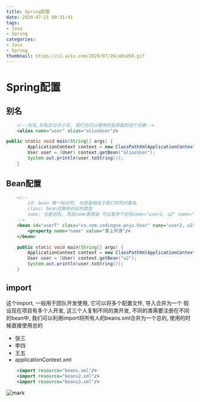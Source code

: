```yaml
---
title: Spring配置
date: 2020-07-21 08:31:41
tags:
- Java
- Spring
categories: 
- Java
- Spring
thumbnail: https://s1.ax1x.com/2020/07/28/aEe2b8.gif
---
```


# Spring配置
## 别名
```xml
    <!--别名,别名区分大小写, 我们也可以使用别名获取到这个对象-->
    <alias name="user" alias="aliasUser"/>
```

```java
public static void main(String[] args) {
        ApplicationContext context = new ClassPathXmlApplicationContext("beans.xml");
        User user = (User) context.getBean("aliasUser");
        System.out.println(user.toString());
    }
```

## Bean配置
```xml
    <!--
        id: bean 唯一标识符, 也就是相当于我们学的对象名
        class: bean对象所对应的类型
        name: 也是别名, 而且name更高级 可以取多个别名name="user2, u2" name="user2"
    -->
    <bean id="userT" class="cn.com.codingce.pojo.User" name="user2, u2">
        <property name="name" value="掌上开源"/>
    </bean>
```

```java
    public static void main(String[] args) {
        ApplicationContext context = new ClassPathXmlApplicationContext("beans.xml");
        User user = (User) context.getBean("u2");
        System.out.println(user.toString());
    }
```

## import
这个import, 一般用于团队开发使用, 它可以将多个配置文件, 导入合并为一个
假设现在项目有多个人开发, 这三个人复制不同的类开发, 不同的类需要注册在不同的bean中, 我们可以利用import将所有人的beans.xml合并为一个总的, 使用的时候直接使用总的
- 张三
- 李四
- 王五
- applicationContext.xml

```xml
    <import resource="beans.xml"/>
    <import resource="beans2.xml"/>
    <import resource="beans3.xml"/>
```

![mark](https://s1.ax1x.com/2020/07/21/U56RSS.png)